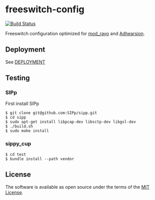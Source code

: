 # freeswitch-config

[![Build Status](https://travis-ci.org/somleng/freeswitch-config.svg?branch=master)](https://travis-ci.org/somleng/freeswitch-config)

Freeswitch configuration optimized for [mod_rayo](https://freeswitch.org/confluence/display/FREESWITCH/mod_rayo) and [Adhearsion](https://github.com/adhearsion/adhearsion).

## Deployment

See [DEPLOYMENT](https://github.com/somleng/freeswitch-config/tree/master/docs/DEPLOYMENT.md)

## Testing

### SIPp

First install SIPp

```
$ git clone git@github.com:SIPp/sipp.git
$ cd sipp
$ sudo apt-get install libpcap-dev libsctp-dev libgsl-dev
$ ./build.sh
$ sudo make install
```

### sippy_cup

```
$ cd test
$ bundle install --path vendor
```

## License

The software is available as open source under the terms of the [MIT License](http://opensource.org/licenses/MIT).
